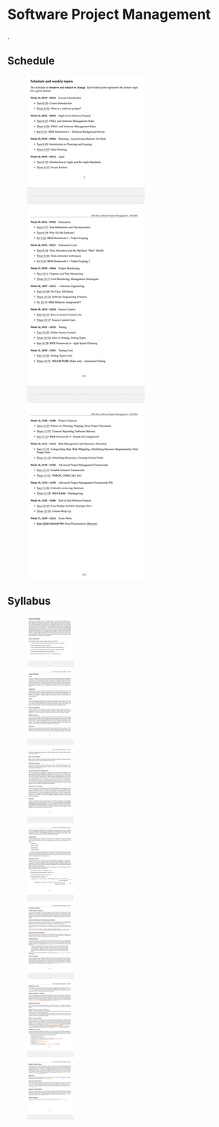 # Software Project Management

.

## Schedule

<figure><img src="../../.gitbook/assets/CleanShot 2024-08-27 at 17.10.54@2x.png" alt=""><figcaption></figcaption></figure>

## Syllabus

<figure><img src="../../.gitbook/assets/CleanShot 2024-08-27 at 17.13.00@2x.png" alt=""><figcaption></figcaption></figure>

